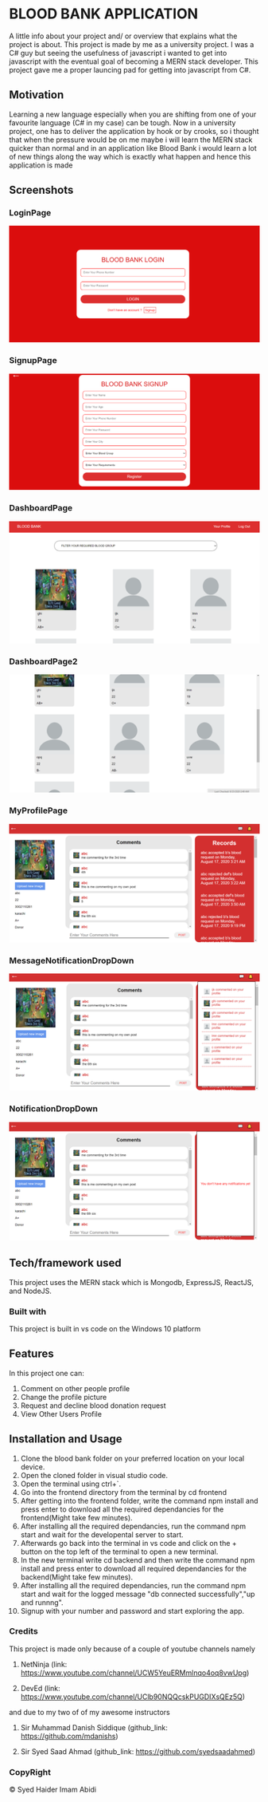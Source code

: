 # BLOOD BANK APPLICATION


A little info about your project and/ or overview that explains what the project is about.
This project is made by me as a university project. I was a C# guy but seeing the usefulness of javascript i wanted to get into javascript with the eventual goal of becoming a MERN stack developer. This project gave me a proper launcing pad for getting into javascript from C#.

## Motivation


Learning a new language especially when you are shifting from one of your favourite language (C# in my case) can be tough. Now in a university project, one has to deliver the application by hook or by crooks, so i thought that when the pressure would be on me maybe i will learn the MERN stack quicker than normal and in an application like Blood Bank i would learn a lot of new things along the way which is exactly what happen and hence this application is made 

## Screenshots




### LoginPage

![](images/loginPage.png)


### SignupPage

![](images/signupPage.png)


### DashboardPage 

![](images/dashboardPage.png)


### DashboardPage2

![](images/dashboardPage2.png)


### MyProfilePage

![](images/myProfile.png)


### MessageNotificationDropDown 

![](images/messageNotificationDropDown.png)


### NotificationDropDown

![](images/notificationDropDown.png)


## Tech/framework used


This project uses the MERN stack which is Mongodb, ExpressJS, ReactJS, and NodeJS.

### Built with


This project is built in vs code on the Windows 10 platform
    
## Features


In this project one can:
1. Comment on other people profile
2. Change the profile picture
3. Request and decline blood donation request
4. View Other Users Profile

## Installation and Usage

1. Clone the blood bank folder on your preferred location on your local device.
2. Open the cloned folder in visual studio code.
3. Open the terminal using ctrl+`.
4. Go into the frontend directory from the terminal by cd frontend
5. After getting into the frontend folder, write the command npm install and press enter to download all the required dependancies for the frontend(Might take few minutes).
6. After installing all the required dependancies, run the command npm start and wait for the developental server to start.
7. Afterwards go back into the terminal in vs code and click on the + button on the top left of the terminal to open a new terminal.
8. In the new terminal write cd backend and then write the command npm install and press enter to download all required dependancies for the backend(Might take few minutes).
9. After installing all the required dependancies, run the command npm start and wait for the logged message "db connected successfully","up and runnng".
10. Signup with your number and password and start exploring the app.

### Credits


This project is made only because of a couple of youtube channels namely 


1. NetNinja (link: https://www.youtube.com/channel/UCW5YeuERMmlnqo4oq8vwUpg)


2. DevEd (link: https://www.youtube.com/channel/UClb90NQQcskPUGDIXsQEz5Q) 


and due to my two of of my awesome instructors


1. Sir Muhammad Danish Siddique (github_link: https://github.com/mdanishs) 


2. Sir Syed Saad Ahmad (github_link: https://github.com/syedsaadahmed)

### CopyRight
 © Syed Haider Imam Abidi
